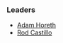 ### Leaders

* [Adam Horeth](mailto:adam.horeth@owasp.org)
* [Rod Castillo](mailto:rod.castillo@owasp.org)
